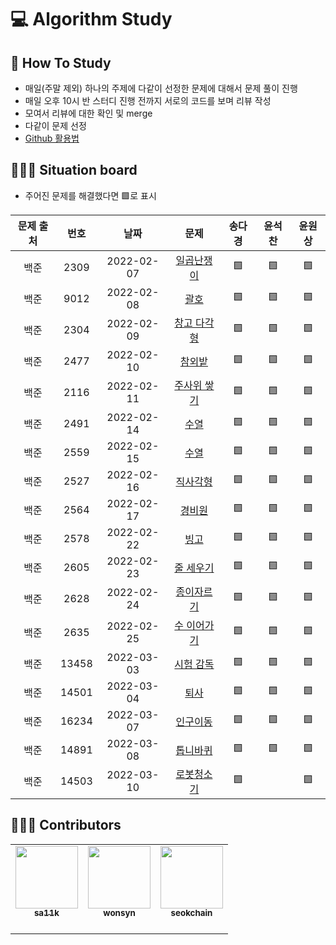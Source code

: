 # 💻 Algorithm Study

## 📄 How To Study
- 매일(주말 제외) 하나의 주제에 다같이 선정한 문제에 대해서 문제 풀이 진행
- 매일 오후 10시 반 스터디 진행 전까지 서로의 코드를 보며 리뷰 작성
- 모여서 리뷰에 대한 확인 및 merge
- 다같이 문제 선정
- [Github 활용법](./docs)

## 🧑🏽‍💻 Situation board
- 주어진 문제를 해결했다면 🟩로 표시

| 문제 출처| 번호     | 날짜     | 문제      | 송다경  | 윤석찬  | 윤원상  |
| :--------: | :--------: | :--------: | :--------: | :-------: | :-------: | :-------: |
| 백준     | 2309     |2022-02-07|[일곱난쟁이](https://www.acmicpc.net/problem/2309) |  🟩   |    🟩   |    🟩 |
| 백준     | 9012     |2022-02-08|[괄호](https://www.acmicpc.net/problem/9012) |  🟩  |  🟩   | 🟩   |
| 백준     | 2304     |2022-02-09|[창고 다각형](https://www.acmicpc.net/problem/2304) |  🟩 | 🟩     | 🟩  |
| 백준     | 2477     |2022-02-10|[참외밭](https://www.acmicpc.net/problem/2477) | 🟩 |  🟩     | 🟩  |
| 백준     | 2116     |2022-02-11|[주사위 쌓기](https://www.acmicpc.net/problem/2116) |  🟩    | 🟩     |  🟩 |
| 백준     | 2491     |2022-02-14|[수열](https://www.acmicpc.net/problem/2491) |  🟩  |  🟩   |  🟩    |
| 백준     | 2559     |2022-02-15|[수열](https://www.acmicpc.net/problem/2559) | 🟩  |  🟩  |  🟩   |
| 백준     | 2527     |2022-02-16|[직사각형](https://www.acmicpc.net/problem/2527) | 🟩 | 🟩    | 🟩  |
| 백준     | 2564     |2022-02-17|[경비원](https://www.acmicpc.net/problem/2564) |   🟩 |   🟩 | 🟩  |
| 백준     | 2578     |2022-02-22|[빙고](https://www.acmicpc.net/problem/2578) |  🟩  |  🟩   | 🟩  |
| 백준     | 2605     |2022-02-23|[줄 세우기](https://www.acmicpc.net/problem/2605) |   🟩 | 🟩  | 🟩 |
| 백준     | 2628     |2022-02-24|[종이자르기](https://www.acmicpc.net/problem/2628) |  🟩  | 🟩 | 🟩 |
| 백준     | 2635     |2022-02-25|[수 이어가기](https://www.acmicpc.net/problem/2635) | 🟩 | 🟩 |🟩|
| 백준     | 13458    |2022-03-03|[시험 감독](https://www.acmicpc.net/problem/13458) |  🟩 | 🟩 | 🟩  |
| 백준     | 14501    |2022-03-04|[퇴사](https://www.acmicpc.net/problem/14501) | 🟩  |🟩  |  🟩  |
| 백준     | 16234    |2022-03-07|[인구이동](https://www.acmicpc.net/problem/16234) | 🟩   |🟩  | 🟩   |
| 백준     | 14891    |2022-03-08|[톱니바퀴](https://www.acmicpc.net/problem/14891) | 🟩  |  🟩  | 🟩 |
| 백준     | 14503    |2022-03-10|[로봇청소기](https://www.acmicpc.net/problem/14503) |  🟩 |   |🟩 |

## 🙋🏻‍♂️ Contributors

<table>
  <tr>
    <td align="center"><a href="https://github.com/sa11k"><img src="https://avatars.githubusercontent.com/u/63536606?v=4?s=100" width="100px;" alt=""/><br /><sub><b>sa11k</b><br></sub></a><br /></td>
    <td align="center"><a href="https://github.com/wonsyn"><img src="https://avatars.githubusercontent.com/u/82020255?v=4?s=100" width="100px;" alt=""/><br /><sub><b>wonsyn</b><br></sub></a><br /></td>
    <td align="center"><a href="https://github.com/seokchain"><img src="https://avatars.githubusercontent.com/u/98997009?v=4?s=100" width="100px;" alt=""/><br /><sub><b>seokchain</b><br></sub></a><br /></td>
  </tr>
</table>
